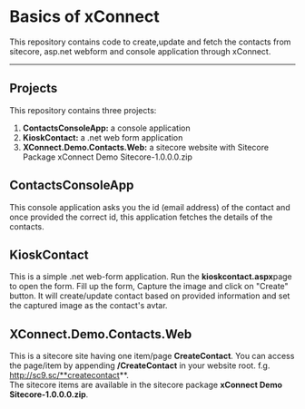 # Basics of xConnect

This repository contains code to create,update and fetch the contacts from  sitecore, asp.net webform and console application through xConnect.

---

## Projects
This repository contains three projects:

1. **ContactsConsoleApp:** a console application
2. **KioskContact:** a .net web form application
3. **XConnect.Demo.Contacts.Web:** a sitecore website with Sitecore Package xConnect Demo Sitecore-1.0.0.0.zip

## ContactsConsoleApp
This console application asks you the id (email address) of the contact and once provided the correct id, this application fetches the details of the contacts.

## KioskContact
This is a simple .net web-form application. Run the **kioskcontact.aspx**page to open the form. Fill up the form, Capture the image and click on "Create" button.
It will create/update contact based on provided information and set the captured image as the contact's avtar.

## XConnect.Demo.Contacts.Web
This is a sitecore site having one item/page **CreateContact**. You can access the page/item by appending **/CreateContact** in your website root. 
f.g. http://sc9.sc/**createcontact**.  
The sitecore items are available in the sitecore package **xConnect Demo Sitecore-1.0.0.0.zip**.
